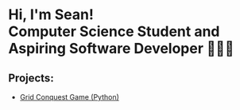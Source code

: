 <h1>Hi, I'm Sean! <br/>Computer Science Student and Aspiring Software Developer 👨🏻‍💻</h1>

<h2>Projects:</h2>

- [Grid Conquest Game (Python)](https://github.com/seanadeymccaul/grid-conquest-game)

<!--
- <b>Catering Bidding App</b>
  - [Ransomware Proof of Concept (Decrypter)](https://github.com/joshmadakor1/DecrypterPOC)
- <b>TalkHQ Mobile App</b>
  - [Ransomware Proof of Concept (Encrypter)](https://github.com/joshmadakor1/EncrypterPOC)
  - [Keylogger with Email Capability](https://github.com/joshmadakor1/Key-Logger-With-Email)
- <b>Maze Designer Application</b>
  - [Package Delivery Application (Datastructures and Algorithms Demo)](https://github.com/joshmadakor1/Package-Delivery-Pathfinding-Algorithm)

**joshmadakor1/joshmadakor1** is a ✨ _special_ ✨ repository because its `README.md` (this file) appears on your GitHub profile.

Here are some ideas to get you started:

- 🔭 I’m currently working on ...
- 🌱 I’m currently learning ...
- 👯 I’m looking to collaborate on ...
- 🤔 I’m looking for help with ...
- 💬 Ask me about ...
- 📫 How to reach me: ...
- 😄 Pronouns: ...
- ⚡ Fun fact: ...
-->
